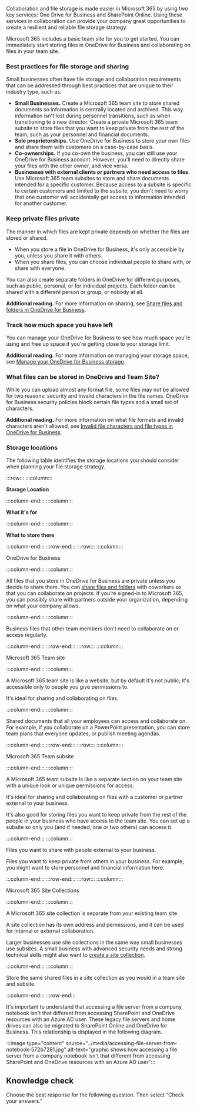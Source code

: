 Collaboration and file storage is made easier in Microsoft 365 by using two key services: One Drive for Business and SharePoint Online. Using these services in collaboration can provide your company great opportunities to create a resilient and reliable file storage strategy.

Microsoft 365 includes a basic team site for you to get started. You can immediately start storing files in OneDrive for Business and collaborating on files in your team site.

### Best practices for file storage and sharing

Small businesses often have file storage and collaboration requirements that can be addressed through best practices that are unique to their industry type, such as:

 -  **Small Businesses.** Create a Microsoft 365 team site to store shared documents so information is centrally located and archived. This way information isn't lost during personnel transitions, such as when transitioning to a new director. Create a private Microsoft 365 team subsite to store files that you want to keep private from the rest of the team, such as your personnel and financial documents.
 -  **Sole proprietorships.** Use OneDrive for Business to store your own files and share them with customers on a case-by-case basis.
 -  **Co-ownerships.** If you co-own the business, you can still use your OneDrive for Business account. However, you'll need to directly share your files with the other owner, and vice versa.
 -  **Businesses with external clients or partners who need access to files.** Use Microsoft 365 team subsites to store and share documents intended for a specific customer. Because access to a subsite is specific to certain customers and limited to the subsite, you don't need to worry that one customer will accidentally get access to information intended for another customer.

### Keep private files private

The manner in which files are kept private depends on whether the files are stored or shared.

 -  When you store a file in OneDrive for Business, it's only accessible by you, unless you share it with others.
 -  When you share files, you can choose individual people to share with, or share with everyone.

You can also create separate folders in OneDrive for different purposes, such as public, personal, or for individual projects. Each folder can be shared with a different person or group, or nobody at all.

**Additional reading.** For more information on sharing, see [Share files and folders in OneDrive for Business](https://support.office.com/article/share-files-and-folders-in-onedrive-for-business-72f26d6c-bf9e-432c-8b96-e3c2437f5b65?azure-portal=true).

### Track how much space you have left

You can manage your OneDrive for Business to see how much space you’re using and free up space if you’re getting close to your storage limit.

**Additional reading.** For more information on managing your storage space, see [Manage your OneDrive for Business storage](https://support.office.com/article/manage-your-onedrive-for-business-storage-31519161-059c-4764-b6f8-f5cd29f7fe68?azure-portal=true).

### What files can be stored in OneDrive and Team Site?

While you can upload almost any format file, some files may not be allowed for two reasons: security and invalid characters in the file names. OneDrive for Business security policies block certain file types and a small set of characters.

**Additional reading.** For more information on what file formats and invalid characters aren't allowed, see [Invalid file characters and file types in OneDrive for Business](https://support.office.com/article/invalid-file-characters-and-file-types-in-onedrive-for-business-64883a5d-228e-48f5-b3d2-eb39e07630fa?azure-portal=true).

### Storage locations

The following table identifies the storage locations you should consider when planning your file storage strategy.

:::row:::
  :::column:::
    

**Storage Location**


  :::column-end:::
  :::column:::
    

**What it's for**


  :::column-end:::
  :::column:::
    

**What to store there**


  :::column-end:::
:::row-end:::
:::row:::
  :::column:::
    

OneDrive for Business


  :::column-end:::
  :::column:::
    

All files that you store in OneDrive for Business are private unless you decide to share them. You can [share files and folders](https://support.office.com/article/share-files-and-folders-9fcc2f7d-de0c-4cec-93b0-a82024800c07?azure-portal=true) with coworkers so that you can collaborate on projects. If you’re signed-in to Microsoft 365, you can possibly share with partners outside your organization, depending on what your company allows.


  :::column-end:::
  :::column:::
    

Business files that other team members don't need to collaborate on or access regularly.


  :::column-end:::
:::row-end:::
:::row:::
  :::column:::
    

Microsoft 365 Team site


  :::column-end:::
  :::column:::
    

A Microsoft 365 team site is like a website, but by default it's not public; it's accessible only to people you give permissions to.


It's ideal for sharing and collaborating on files.


  :::column-end:::
  :::column:::
    

Shared documents that all your employees can access and collaborate on. For example, if you collaborate on a PowerPoint presentation, you can store team plans that everyone updates, or publish meeting agendas.


  :::column-end:::
:::row-end:::
:::row:::
  :::column:::
    

Microsoft 365 Team subsite


  :::column-end:::
  :::column:::
    

A Microsoft 365 team subsite is like a separate section on your team site with a unique look or unique permissions for access.


It's ideal for sharing and collaborating on files with a customer or partner external to your business.


It's also good for storing files you want to keep private from the rest of the people in your business who have access to the team site. You can set up a subsite so only you (and if needed, one or two others) can access it.


  :::column-end:::
  :::column:::
    

Files you want to share with people external to your business.


Files you want to keep private from others in your business. For example, you might want to store personnel and financial information here.


  :::column-end:::
:::row-end:::
:::row:::
  :::column:::
    

Microsoft 365 Site Collections


  :::column-end:::
  :::column:::
    

A Microsoft 365 site collection is separate from your existing team site.


A site collection has its own address and permissions, and it can be used for internal or external collaboration.


Larger businesses use site collections in the same way small businesses use subsites. A small business with advanced security needs and strong technical skills might also want to [create a site collection](https://support.office.com/article/create-a-site-collection-3a3d7ab9-5d21-41f1-b4bd-5200071dd539?azure-portal=true).


  :::column-end:::
  :::column:::
    

Store the same shared files in a site collection as you would in a team site and subsite.


  :::column-end:::
:::row-end:::


It's important to understand that accessing a file server from a company notebook isn't that different from accessing SharePoint and OneDrive resources with an Azure AD user. These legacy file servers and home drives can also be migrated to SharePoint Online and OneDrive for Business. This relationship is displayed in the following diagram.

:::image type="content" source="../media/accessing-file-server-from-notebook-572b7281.jpg" alt-text="graphic shows how accessing a file server from a company notebook isn't that different from accessing SharePoint and OneDrive resources with an Azure AD user":::


## Knowledge check

Choose the best response for the following question. Then select “Check your answers."